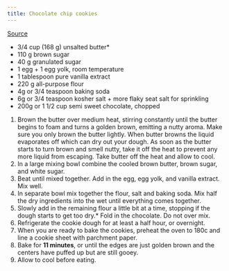 ```yaml
---
title: Chocolate chip cookies
---
```


[Source](https://bromabakery.com/best-chocolate-chip-cookies/)

- 3/4 cup (168 g) unsalted butter*
- 110 g brown sugar
- 40 g granulated sugar
- 1 egg + 1 egg yolk, room temperature
- 1 tablespoon pure vanilla extract
- 220 g all-purpose flour
- 4g or 3/4 teaspoon baking soda
- 6g or 3/4 teaspoon kosher salt + more flaky seat salt for sprinkling
- 200g or 1 1/2 cup semi sweet chocolate, chopped

1. Brown the butter over medium heat, stirring constantly until the butter begins to foam and turns a golden brown,
   emitting a nutty aroma. Make sure you only brown the butter lightly. When butter browns the liquid evaporates off which can
   dry out your dough. As soon as the butter starts to turn brown and smell nutty, take it off the heat to prevent any more liquid from escaping. Take butter off the heat and allow to cool.
1. In a large mixing bowl combine the cooled brown butter, brown sugar, and white sugar.
1. Beat until mixed together. Add in the egg, egg yolk, and vanilla extract. Mix well.
1. In separate bowl mix together the flour, salt and baking soda. Mix half the dry ingredients into the wet until everything comes together.
1. Slowly add in the remaining flour a little bit at a time, stopping if the dough starts to get too dry.* Fold in the chocolate. Do not over mix.
1. Refrigerate the cookie dough for at least a half hour, or overnight.
1. When you are ready to bake the cookies, preheat the oven to 180c and line a cookie sheet with parchment paper.
1. Bake for **11 minutes**, or until the edges are just golden brown and the centers have puffed up but are still gooey.
1. Allow to cool before eating.
